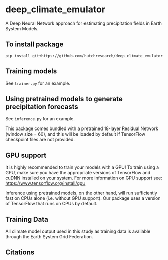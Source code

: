 # deep_climate_emulator

A Deep Neural Network approach for estimating precipitation fields in Earth
System Models.

## To install package
```pip install git+https://github.com/hutchresearch/deep_climate_emulator```

## Training models
See ```trainer.py``` for an example.

## Using pretrained models to generate precipitation forecasts
See ```inference.py``` for an example. 

This package comes bundled with a pretrained 18-layer Residual Network (window
size = 60), and this will be loaded by default if TensorFlow checkpoint files
are not provided.

## GPU support

It is highly recommended to train your models with a GPU! To train using a GPU,
make sure you have the appropriate versions of TensorFlow and cuDNN installed on
your system. For more information on GPU support see:
<https://www.tensorflow.org/install/gpu>

Inference using pretrained models, on the other hand, will run sufficiently fast
on CPUs alone (i.e. without GPU support). Our package uses a version of
TensorFlow that runs on CPUs by default.

## Training Data
All climate model output used in this study as training data is available through 
the Earth System Grid Federation.

## Citations
